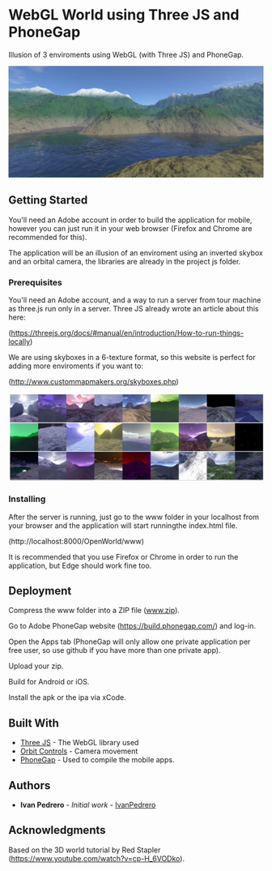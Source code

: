 # WebGL World using Three JS and PhoneGap

Illusion of 3 enviroments using WebGL (with Three JS) and PhoneGap.

![SS](screenshots/ss1.JPG)

## Getting Started

You'll need an Adobe account in order to build the application for mobile, however you can just run it in your web browser (Firefox and Chrome are recommended for this).

The application will be an illusion of an enviroment using an inverted skybox and an orbital camera, the libraries are already in the project js folder.

### Prerequisites

You'll need an Adobe account, and a way to run a server from tour machine as three.js run only in a server. Three JS already wrote an article about this here:

(https://threejs.org/docs/#manual/en/introduction/How-to-run-things-locally)

We are using skyboxes in a 6-texture format, so this website is perfect for adding more enviroments if you want to:

(http://www.custommapmakers.org/skyboxes.php)

![SS](screenshots/ss2.JPG)


### Installing

After the server is running, just go to the www folder in your localhost from your browser and the application will start runningthe index.html file.

(http://localhost:8000/OpenWorld/www)

It is recommended that you use Firefox or Chrome in order to run the application, but Edge should work fine too.

## Deployment

Compress the www folder into a ZIP file (www.zip).

Go to Adobe PhoneGap website (https://build.phonegap.com/) and log-in.

Open the Apps tab (PhoneGap will only allow one private application per free user, so use github if you have more than one private app).

Upload your zip.

Build for Android or iOS.

Install the apk or the ipa via xCode.


## Built With

* [Three JS](https://github.com/mrdoob/three.js/) - The WebGL library used
* [Orbit Controls](https://threejs.org/docs/#examples/en/controls/OrbitControls) - Camera movement
* [PhoneGap](https://build.phonegap.com/) - Used to compile the mobile apps.


## Authors

* **Ivan Pedrero** - *Initial work* - [IvanPedrero](https://github.com/IvanPedrero)


## Acknowledgments

Based on the 3D world tutorial by Red Stapler (https://www.youtube.com/watch?v=cp-H_6VODko).

